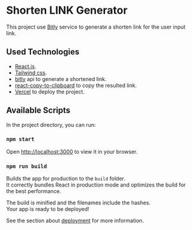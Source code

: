 # Shorten LINK Generator

This project use [Bitly](https://app.bitly.com/bbt2/) service to generate a shorten link for the user input link.

## Used Technologies

- [React.js](https://reactjs.org/).
- [Tailwind css](https://tailwindcss.com/docs/guides/create-react-app).
- [bitly](https://dev.bitly.com/api-reference) api to generate a shortened link.
- [react-copy-to-clipboard](https://www.npmjs.com/package/react-copy-to-clipboard) to copy the resulted link.
- [Vercel](https://vercel.com/dashboard) to deploy the project.

## Available Scripts

In the project directory, you can run:

### `npm start`

Open [http://localhost:3000](http://localhost:3000) to view it in your browser.

### `npm run build`

Builds the app for production to the `build` folder.\
It correctly bundles React in production mode and optimizes the build for the best performance.

The build is minified and the filenames include the hashes.\
Your app is ready to be deployed!

See the section about [deployment](https://facebook.github.io/create-react-app/docs/deployment) for more information.
